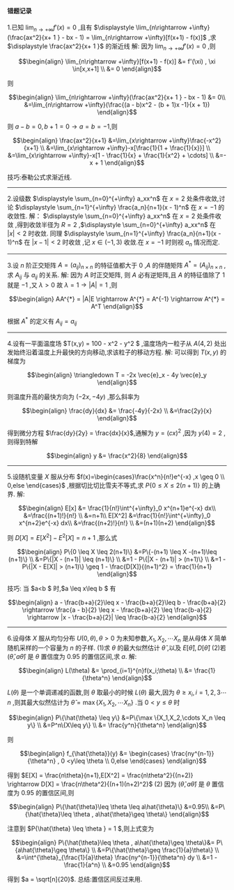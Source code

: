 #### 错题记录
1.已知 $\displaystyle \lim_{n\rightarrow +\infty} f'(x) = 0$ ,且有 $\displaystyle \lim_{n\rightarrow +\infty}(\frac{ax^2}{x+ 1 } - bx - 1) = \lim_{n\rightarrow +\infty}[f(x+1) - f(x)]$ ,求 $\displaystyle \frac{ax^2}{x+ 1 }$ 的渐近线
解:
因为 $\displaystyle \lim_{n\rightarrow +\infty} f'(x) = 0$ ,则

$$\begin{align}
    \lim_{n\rightarrow +\infty}[f(x+1) - f(x)] &= f'(\xi) , \xi \in[x,x+1] \\
    &= 0
\end{align}$$

则

$$\begin{align}
    \lim_{n\rightarrow +\infty}(\frac{ax^2}{x+ 1 } - bx - 1) &= 0\\
    &=\lim_{n\rightarrow +\infty}(\frac{(a - b)x^2 - (b + 1)x -1}{x + 1})
\end{align}$$

则 $a - b = 0,b+1 = 0 \rightarrow  a= b = -1$,则

$$\begin{align}
    \frac{ax^2}{x+1} &=\lim_{x\rightarrow +\infty}\frac{-x^2}{x+1} \\
    &=\lim_{x\rightarrow +\infty}-x[\frac{1}{1 + \frac{1}{x}}] \\
    &=\lim_{x\rightarrow +\infty}-x[1 - \frac{1}{x} + \frac{1}{x^2} + \cdots] \\
    &=-x + 1
\end{align}$$

技巧:泰勒公式求渐近线.


---

2.设级数 $\displaystyle \sum_{n=0}^{+\infty} a_xx^n$ 在 $x = 2$ 处条件收敛,讨论 $\displaystyle \sum_{n=1}^{+\infty} \frac{a_n}{n+1}(x - 1)^n$ 在 $x = -1$ 的收敛性.
解：
$\displaystyle \sum_{n=0}^{+\infty} a_xx^n$ 在 $x = 2$ 处条件收敛 ,得到收敛半径为 $R = 2$ ,$\displaystyle \sum_{n=0}^{+\infty} a_xx^n$ 在 $|x| < 2$ 时收敛.
同理 $\displaystyle \sum_{n=1}^{+\infty} \frac{a_n}{n+1}(x - 1)^n$ 在 $|x - 1|<2$ 时收敛 ,记 $x \in(-1,3)$ 收敛.在 $x = -1$ 时则视 $a_n$ 情况而定.


---

3.设 $n$ 阶正交矩阵 $A = (a_{ij})_{n\times n}$ 的特征值都大于 $0$ ,$A$ 的伴随矩阵 $A^{*} = (A_{ij})_{n\times n}$ ,求 $A_{ij}$ 与 $a_{ij}$ 的关系.
解:
因为 $A$ 时正交矩阵, 则 $A$ 必有逆矩阵,且 $A$ 的特征值除了 $1$ 就是 $-1$ ,又 $\lambda >0$ 故 $\lambda = 1 \rightarrow |A| = 1$ ,则

$$\begin{align}
    AA^{*} = |A|E \rightarrow A^{*} = A^{-1} \rightarrow A^{*} = A^T
\end{align}$$


根据 $A^{*}$ 的定义有 $A_{ij} = a_{ij}$


---

4.设有一平面温度场 $T(x,y) = 100 - x^2 - y^2 $ ,温度场内一粒子从 $A(4,2)$ 处出发始终沿着温度上升最快的方向移动,求该粒子的移动方程.
解:
可以得到 $T(x,y)$ 的梯度为

$$\begin{align}
    \triangledown T = -2x \vec{e}_x - 4y \vec{e}_y
\end{align}$$

则温度升高的最快方向为 $(-2x,-4y)$ ,那么斜率为

$$\begin{align}
    \frac{dy}{dx} &= \frac{-4y}{-2x} \\
    &=\frac{2y}{x} 
\end{align}$$

得到微分方程 $\frac{dy}{2y} = \frac{dx}{x}$,通解为 $y = (cx)^2$ ,因为 $y(4) = 2$ ,则得到特解

$$\begin{align}
    y &= \frac{x^2}{8}
\end{align}$$


---
5.设随机变量 $X$ 服从分布 $f(x)=\begin{cases}\frac{x^n}{n!}e^{-x} ,x \geq 0 \\ 0,else \end{cases}$ ,根据切比切比雪夫不等式,求 $P\{0 \leq X \leq 2(n+1)\}$ 的上确界.
解:

$$\begin{align}
    E[x] &= \frac{1}{n!}\int^{+\infty}_0 x^{n+1}e^{-x} dx\\
    &=\frac{(n+1)!}{n!} \\
    &=n+1\\
    E[X^2] &=\frac{1}{n!}\int^{+\infty}_0 x^{n+2}e^{-x} dx\\
    &=\frac{(n+2)!}{n!} \\ 
    &=(n+1)(n+2)
\end{align}$$

则 $D[X] = E[X^2] - E^2[X] = n+1$ ,那么式

$$\begin{align}
    P\{0 \leq X \leq 2(n+1)\} &=P\{-(n+1) \leq X -(n+1)\leq (n+1)\} \\
    &=P\{|X - (n+1)| \leq (n+1)\} \\
    &=1 - P\{|X - (n+1)| > (n+1)\} \\
    &=1 - P\{|X - E[X]| > (n+1)\} \geq 1 - \frac{D[X]}{(n+1)^2} = \frac{1}{n+1}
\end{align}$$

技巧: 当 $a<b $ 时,$a \leq x\leq b $ 有

$$\begin{align}
    a -  \frac{b+a}{2}\leq x - \frac{b+a}{2}\leq b - \frac{b+a}{2} \rightarrow \frac{a - b}{2} \leq x - \frac{b+a}{2} \leq \frac{b-a}{2} \rightarrow 
    |x - \frac{b+a}{2}| \leq \frac{b-a}{2}
\end{align}$$


---
6.设母体 $X$ 服从均匀分布 $U(0,\theta),\theta >0$ 为未知参数,$X_1,X_2,\cdots X_n$ 是从母体 $X$ 简单随机采样的一个容量为 $n$ 的子样.
(1)求 $\theta$ 的最大似然估计 $\hat{\theta}$ ,以及 $E[\hat{\theta}],D[\hat{\theta}]$
(2)若 $(\hat{\theta},a\hat{\theta})$ 是 $\theta$ 置信度为 $0.95$ 的置信区间,求 $a$.
解:

$$\begin{align}
    L(\theta) &= \prod_{i=1}^{n}f(x_i;\theta) \\
    &= \frac{1}{\theta^n}
\end{align}$$

$L(\theta)$ 是一个单调递减的函数,则 $\theta$ 取最小的时候 $L(\theta)$ 最大,因为 $\theta \geq x_i,i=1,2,3\cdots n$ ,则其最大似然估计为 $\hat{\theta}= \max \{X_1,X_2,\cdots X_n\}$ .当 $0 <y\leq \theta$ 时

$$\begin{align}
    P\{\hat{\theta} \leq y\} &=P\{\max \{X_1,X_2,\cdots X_n \leq y\} \\
    &=P^n\{X\leq y\} \\
    &= \frac{y^n}{\theta^n}
\end{align}$$

则

$$\begin{align}
    f_{\hat{\theta}}(y) &= \begin{cases}
        \frac{ny^{n-1}}{\theta^n} ,  0 <y\leq \theta \\
        0,else
    \end{cases}
\end{align}$$

得到 $E[X] = \frac{n\theta}{n+1},E[X^2] = \frac{n\theta^2}{(n+2)} \rightarrow D[X] = \frac{n\theta^2}{(n+1)(n+2)^2}$
(2)
因为 $(\hat{\theta},a\hat{\theta})$ 是 $\theta$ 置信度为 $0.95$ 的置信区间,则

$$\begin{align}
    P\{\hat{\theta}\leq \theta \leq a\hat{\theta}\} &=0.95\\ 
    &=P\{\hat{\theta}\leq \theta , a\hat{\theta}\geq \theta\}
\end{align}$$


注意到 $P\{\hat{\theta} \leq \theta \} = 1 $,则上式变为

$$\begin{align}
    P\{\hat{\theta}\leq \theta , a\hat{\theta}\geq \theta\}&= P\{a\hat{\theta}\geq \theta\} \\
    &=P\{\hat{\theta}\geq \frac{1}{a}\theta\} \\
    &=\int^{\theta}_{\frac{1}{a}\theta} \frac{ny^{n-1}}{\theta^n} dy \\
    &=1 - \frac{1}{a^n} \\
    &=0.95
\end{align}$$

得到 $a = \sqrt[n]{20}$.
总结:置信区间反过来用.